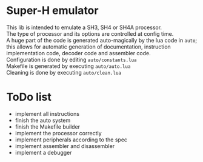 # Super-H emulator
This lib is intended to emulate a SH3, SH4 or SH4A processor.  
The type of processor and its options are controlled at config time.  
A huge part of the code is generated auto-magically by the lua code in `auto`; this allows for automatic generation of documentation, instruction implementation code, decoder code and assembler code.  
Configuration is done by editing `auto/constants.lua`  
Makefile is generated by executing `auto/auto.lua`  
Cleaning is done by executing `auto/clean.lua`  

# ToDo list
* implement all instructions  
* finish the auto system  
* finish the Makefile builder  
* implement the processor correctly  
* implement peripherals according to the spec  
* implement assembler and disassembler  
* implement a debugger  

